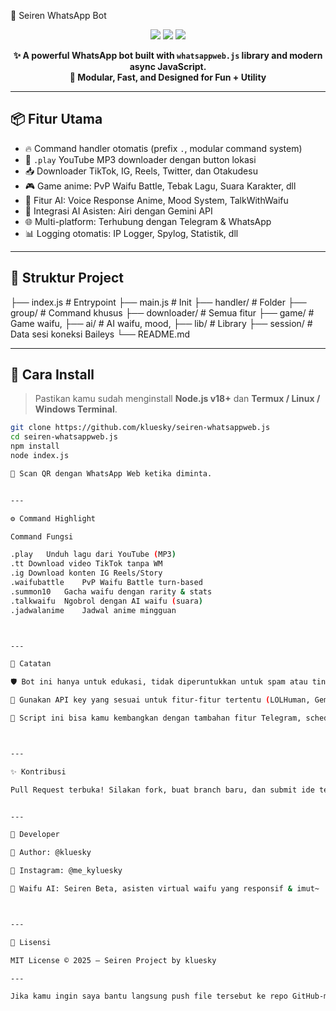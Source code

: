   🤖 Seiren WhatsApp Bot
<p align="center">
  <img src="https://img.shields.io/github/stars/kluesky/seiren-whatsappweb.js?style=flat-square" />
  <img src="https://img.shields.io/github/license/kluesky/seiren-whatsappweb.js?style=flat-square" />
  <img src="https://img.shields.io/github/languages/top/kluesky/seiren-whatsappweb.js?style=flat-square" />
</p>

<p align="center">
  <b>✨ A powerful WhatsApp bot built with <code>whatsappweb.js</code> library and modern async JavaScript.</b><br>
  <b>🚀 Modular, Fast, and Designed for Fun + Utility</b>
</p>

---

## 📦 Fitur Utama

- 🔥 Command handler otomatis (prefix `.`, modular command system)
- 🎵 `.play` YouTube MP3 downloader dengan button lokasi
- 📥 Downloader TikTok, IG, Reels, Twitter, dan Otakudesu
- 🎮 Game anime: PvP Waifu Battle, Tebak Lagu, Suara Karakter, dll
- 🤖 Fitur AI: Voice Response Anime, Mood System, TalkWithWaifu
- 🧠 Integrasi AI Asisten: Airi dengan Gemini API
- 🌐 Multi-platform: Terhubung dengan Telegram & WhatsApp
- 📊 Logging otomatis: IP Logger, Spylog, Statistik, dll

---

## 📁 Struktur Project

├── index.js             # Entrypoint   ├── main.js              # Init 
├── handler/             # Folder 
├── group/             # Command khusus ├── downloader/      # Semua fitur 
├── game/            # Game waifu,  ├── ai/              # AI waifu, mood, ├── lib/                 # Library 
├── session/             # Data sesi koneksi Baileys └── README.md

---

## 🚀 Cara Install

> Pastikan kamu sudah menginstall **Node.js v18+** dan **Termux / Linux / Windows Terminal**.

```bash
git clone https://github.com/kluesky/seiren-whatsappweb.js
cd seiren-whatsappweb.js
npm install
node index.js

📱 Scan QR dengan WhatsApp Web ketika diminta.


---

⚙️ Command Highlight

Command	Fungsi

.play	Unduh lagu dari YouTube (MP3)
.tt	Download video TikTok tanpa WM
.ig	Download konten IG Reels/Story
.waifubattle	PvP Waifu Battle turn-based
.summon10	Gacha waifu dengan rarity & stats
.talkwaifu	Ngobrol dengan AI waifu (suara)
.jadwalanime	Jadwal anime mingguan



---

🔐 Catatan

🛡 Bot ini hanya untuk edukasi, tidak diperuntukkan untuk spam atau tindakan ilegal.

🔑 Gunakan API key yang sesuai untuk fitur-fitur tertentu (LOLHuman, Gemini, TikWM, dll).

🤖 Script ini bisa kamu kembangkan dengan tambahan fitur Telegram, scheduler, integrasi voice AI, dll.



---

✨ Kontribusi

Pull Request terbuka! Silakan fork, buat branch baru, dan submit ide terbaikmu.


---

🧠 Developer

👤 Author: @kluesky

📸 Instagram: @me_kyluesky

🧠 Waifu AI: Seiren Beta, asisten virtual waifu yang responsif & imut~



---

📄 Lisensi

MIT License © 2025 — Seiren Project by kluesky

---

Jika kamu ingin saya bantu langsung push file tersebut ke repo GitHub-mu (via PR) atau ubah formatnya menjadi dark mode (markdown with custom styling), tinggal bilang saja!

